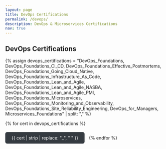 ```yaml
---
layout: page
title: DevOps Certifications
permalink: /devops/
description: DevOps & Microservices Certifications
nav: true
---
```


## DevOps Certifications

<!-- Repeatable DevOps Certification Blocks -->

{% assign devops_certifications = 
  "DevOps_Foundations,
  DevOps_Foundations_CI_CD,
  DevOps_Foundations_Effective_Postmortems,
  DevOps_Foundations_Going_Cloud_Native,
  DevOps_Foundations_Infrastructure_As_Code,
  DevOps_Foundations_Lean_and_Agile,
  DevOps_Foundations_Lean_and_Agile_NASBA,
  DevOps_Foundations_Lean_and_Agile_PMI,
  DevOps_Foundations_Microservices,
  DevOps_Foundations_Monitoring_and_Observability,
  DevOps_Foundations_Site_Reliability_Engineering,
  DevOps_for_Managers,
  Microservices_Foundations" | split: "," %}

{% for cert in devops_certifications %}
<!-- {{ cert | strip }} -->
<a href="javascript:void(0)" onclick="document.getElementById('modal-{{ cert | strip }}').style.display='block'" style="display:inline-block; padding:10px 20px; background:#343a40; color:white; border-radius:6px; text-decoration:none; margin: 5px 10px 15px 0;">
  {{ cert | strip | replace: "_", " " }}
</a>
<div id="modal-{{ cert | strip }}" style="display:none; position:fixed; top:0; left:0; width:100%; height:100%; background:rgba(0,0,0,0.8); z-index:1000;">
  <div style="position:relative; margin:5% auto; padding:20px; background:#fff; width:90%; max-width:800px; border-radius:12px;">
    <span onclick="document.getElementById('modal-{{ cert | strip }}').style.display='none'" style="position:absolute; top:10px; right:20px; font-size:24px; cursor:pointer;">&times;</span>
    <img src="/assets/img/DevOps/{{ cert | strip }}.png" alt="{{ cert | strip | replace: "_", " " }}" style="width:100%; height:auto; border-radius:8px;">
  </div>
</div>
{% endfor %}
